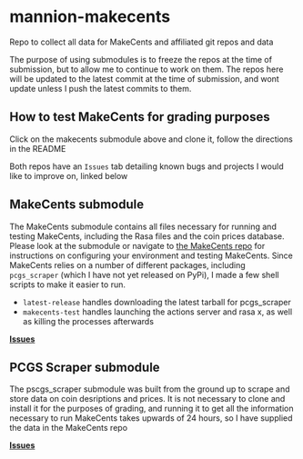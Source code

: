# mannion-makecents
Repo to collect all data for MakeCents and affiliated git repos and data

The purpose of using submodules is to freeze the repos at the time of submission, but to allow me to continue to work on them. The repos here will be 
updated to the latest commit at the time of submission, and wont update unless I push the latest commits to them.

## How to test MakeCents for grading purposes

Click on the makecents submodule above and clone it, follow the directions in the README

Both repos have an `Issues` tab detailing known bugs and projects I would like to improve on, linked below

## MakeCents submodule

The MakeCents submodule contains all files necessary for running and testing MakeCents, including the Rasa files and the coin prices database. Please
look at the submodule or navigate to [the MakeCents repo](https://github.com/ryanamannion/makecents) for instructions on configuring your environment and
testing MakeCents. Since MakeCents relies on a number of different packages, including `pcgs_scraper` (which I have not yet released on PyPi), I made a
few shell scripts to make it easier to run.
* `latest-release` handles downloading the latest tarball for pcgs_scraper
* `makecents-test` handles launching the actions server and rasa x, as well as killing the processes afterwards

[**Issues**](https://github.com/ryanamannion/makecents/issues)

## PCGS Scraper submodule

The pscgs_scraper submodule was built from the ground up to scrape and store data on coin desriptions and prices. It is not necessary to clone and install
it for the purposes of grading, and running it to get all the information necessary to run MakeCents takes upwards of 24 hours, so I have supplied the
data in the MakeCents repo

[**Issues**](https://github.com/ryanamannion/pcgs_scraper/issues)

